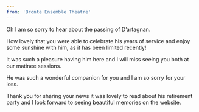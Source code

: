 ```yaml
---
from: 'Bronte Ensemble Theatre'
---
```


Oh I am so sorry to hear about the passing of D’artagnan.

How lovely that you were able to celebrate his years of service and enjoy some sunshine with him, as it has been limited recently!

It was such a pleasure having him here and I will miss seeing you both at our matinee sessions.

He was such a wonderful companion for you and I am so sorry for your loss.

Thank you for sharing your news it was lovely to read about his retirement party and I look forward to seeing beautiful memories on the website. 